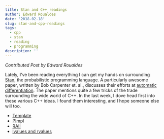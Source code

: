 ```yaml
---
title: Stan and C++ readings
author: Edward Roualdes
date: '2018-02-18'
slug: stan-and-cpp-readings
tags:
  - cpp
  - stan
  - reading
  - programming
description: ''
---
```


_Contributed Post by Edward Roualdes_


Lately, I've been reading everything I can get my hands on surrounding [Stan](http://mc-stan.org/), the probabilistic programming language.  A particularly awesome paper, written by Bob Carpenter et. al., discusses their efforts at [automatic differentiation](https://arxiv.org/abs/1509.07164). The paper mentions quite a few tricks of the trade surrounding the wide world of C++.  In the last week, I dove head first into these various C++ ideas.  I found them interesting, and I hope someone else will too.

* [Template](https://eli.thegreenplace.net/2011/04/22/c-template-syntax-patterns)
* [PImpl](http://en.cppreference.com/w/cpp/language/pimpl)
* [RAII](http://en.cppreference.com/w/cpp/language/raii)
* [lvalues and rvalues](https://eli.thegreenplace.net/2011/12/15/understanding-lvalues-and-rvalues-in-c-and-c)